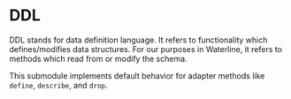 # DDL

DDL stands for data definition language.  It refers to functionality which defines/modifies data structures.  For our purposes in Waterline, it refers to methods which read from or modify the schema.

This submodule implements default behavior for adapter methods like `define`, `describe`, and `drop`.
